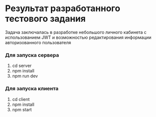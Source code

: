 # Результат разработанного тестового задания

Задача заключалась в разработке небольшого личного кабинета с использованием JWT и
возможностью редактирования информации авторизованного пользователя

### Для запуска сервера
1. cd server
2. npm install
3. npm run dev

### Для запуска клиента
1. cd client
2. npm install
3. npm start

